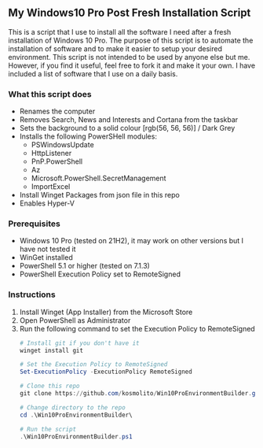 ## My Windows10 Pro Post Fresh Installation Script

This is a script that I use to install all the software I need after a fresh installation of Windows 10 Pro. The purpose of this script is to automate the installation of software and to make it easier to setup your desired environment. This script is not intended to be used by anyone else but me. However, if you find it useful, feel free to fork it and make it your own. I have included a list of software that I use on a daily basis.

### What this script does
- Renames the computer
- Removes Search, News and Interests and Cortana from the taskbar
- Sets the background to a solid colour [rgb(56, 56, 56)] / Dark Grey
- Installs the following PowerSHell modules:
    - PSWindowsUpdate
    - HttpListener
    - PnP.PowerShell
    - Az
    - Microsoft.PowerShell.SecretManagement
    - ImportExcel
- Install Winget Packages from json file in this repo
- Enables Hyper-V

### Prerequisites
- Windows 10 Pro (tested on 21H2), it may work on other versions but I have not tested it
- WinGet installed
- PowerShell 5.1 or higher (tested on 7.1.3)
- PowerShell Execution Policy set to RemoteSigned

### Instructions
1. Install Winget (App Installer) from the Microsoft Store
2. Open PowerShell as Administrator
3. Run the following command to set the Execution Policy to RemoteSigned
    ```powershell
    # Install git if you don't have it
    winget install git
    ```
    ```powershell
    # Set the Execution Policy to RemoteSigned
    Set-ExecutionPolicy -ExecutionPolicy RemoteSigned
    ```
    ```powershell
    # Clone this repo
    git clone https://github.com/kosmolito/Win10ProEnvironmentBuilder.git
    ```
    ```powershell
    # Change directory to the repo
    cd .\Win10ProEnvironmentBuilder\
    ```
    ```powershell
    # Run the script
    .\Win10ProEnvironmentBuilder.ps1
    ```
